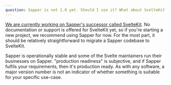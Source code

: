 ```yaml
---
question: Sapper is not 1.0 yet. Should I use it? What about SvelteKit?
---
```


[We are currently working on Sapper's successor called SvelteKit](https://svelte.dev/blog/whats-the-deal-with-sveltekit). No documentation or support is offered for SvelteKit yet, so if you're starting a new project, we recommend using Sapper for now. For the most part, it should be relatively straightforward to migrate a Sapper codebase to SvelteKit.

Sapper is operationally stable and some of the Svelte maintainers run their businesses on Sapper. "production readiness" is subjective, and if Sapper fulfils your requirements, then it's production ready. As with any software, a major version number is not an indicator of whether something is suitable for your specific use-case.

